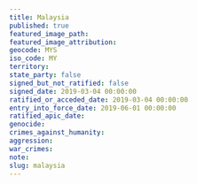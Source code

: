 ```yaml
---
title: Malaysia
published: true
featured_image_path:
featured_image_attribution:
geocode: MYS
iso_code: MY
territory:
state_party: false
signed_but_not_ratified: false
signed_date: 2019-03-04 00:00:00
ratified_or_acceded_date: 2019-03-04 00:00:00
entry_into_force_date: 2019-06-01 00:00:00
ratified_apic_date:
genocide:
crimes_against_humanity:
aggression:
war_crimes:
note:
slug: malaysia
---
```


